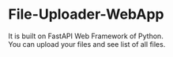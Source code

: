 # File-Uploader-WebApp
It is built on FastAPI Web Framework of Python.<br>
You can upload your files and see list of all files.
